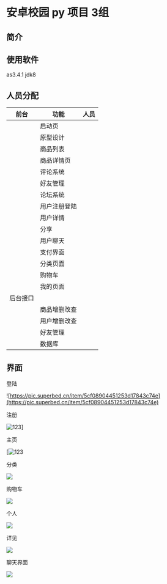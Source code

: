 # 安卓校园 py 项目 3组

## 简介



## 使用软件 

as3.4.1  jdk8 

## 人员分配

| 前台     | 功能         | 人员 |
| -------- | ------------ | ---- |
|          | 启动页       |      |
|          | 原型设计     |      |
|          | 商品列表     |      |
|          | 商品详情页   |      |
|          | 评论系统     |      |
|          | 好友管理     |      |
|          | 论坛系统     |      |
|          | 用户注册登陆 |      |
|          | 用户详情     |      |
|          | 分享         |      |
|          | 用户聊天     |      |
|          | 支付界面     |      |
|          | 分类页面     |      |
|          | 购物车       |      |
|          | 我的页面     |      |
| 后台接口 |              |      |
|          | 商品增删改查 |      |
|          | 用户增删改查 |      |
|          | 好友管理     |      |
|          | 数据库       |      |

## 界面

登陆

![https://pic.superbed.cn/item/5cf08904451253d17843c74e](https://pic.superbed.cn/item/5cf08904451253d17843c74e)

注册

![123](https://pic3.superbed.cn/item/5cf0891e451253d17843c85f)]

主页

[![123](https://pic.superbed.cn/item/5cf08941451253d17843caae)

分类

[![](https://ae01.alicdn.com/kf/HTB1kH5ba3aH3KVjSZFj763FWpXad.png)](https://ae01.alicdn.com/kf/HTB1kH5ba3aH3KVjSZFj763FWpXad.png)

购物车

[![](https://puui.qpic.cn/fans_admin/0/3_1379495610_1559268382351/0)](https://puui.qpic.cn/fans_admin/0/3_1379495610_1559268382351/0)

个人

[![](https://ae01.alicdn.com/kf/HTB1tGica.GF3KVjSZFm762qPXXaU.png)](https://ae01.alicdn.com/kf/HTB1tGica.GF3KVjSZFm762qPXXaU.png)

详见

[![](https://ae01.alicdn.com/kf/HTB1Pe1ea9WD3KVjSZSg5jcCxVXa3.gif)](https://ae01.alicdn.com/kf/HTB1Pe1ea9WD3KVjSZSg5jcCxVXa3.gif)

聊天界面

[![](https://ae01.alicdn.com/kf/HTB1XTaca.GF3KVjSZFv5jb_nXXan.gif)](https://ae01.alicdn.com/kf/HTB1XTaca.GF3KVjSZFv5jb_nXXan.gif)

